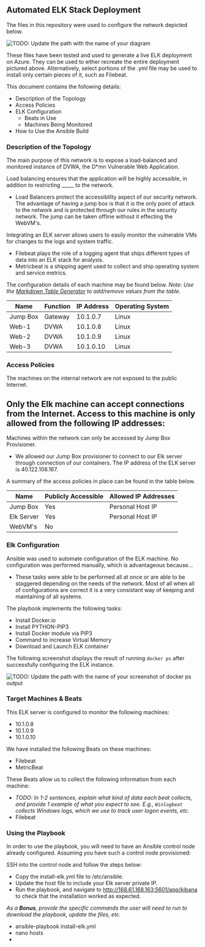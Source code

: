 ## Automated ELK Stack Deployment

The files in this repository were used to configure the network depicted below.

![TODO: Update the path with the name of your diagram](Images/NetworkDiagram.drawio)

These files have been tested and used to generate a live ELK deployment on Azure. They can be used to either recreate the entire deployment pictured above. 
Alternatively, select portions of the .yml file may be used to install only certain pieces of it, such as Filebeat.



This document contains the following details:
- Description of the Topology
- Access Policies
- ELK Configuration
  - Beats in Use
  - Machines Being Monitored
- How to Use the Ansible Build


### Description of the Topology

The main purpose of this network is to expose a load-balanced and monitored instance of DVWA, the D*mn Vulnerable Web Application.

Load balancing ensures that the application will be highly accessible, in addition to restricting _____ to the network.

- Load Balancers protect the accessiblilty aspect of our security network. The advantage of having a jump box is that it is the only 
point of attack to the network and is protected through our rules in the security network. The jump can be taken offline without it effecting the WebVM's.

Integrating an ELK server allows users to easily monitor the vulnerable VMs for changes to the logs and system traffic.
- Filebeat plays the role of a logging agent that ships different types of data into an ELK stack for analysis.
- Metricbeat is a shipping agent used to collect and ship operating system and service metrics.

The configuration details of each machine may be found below.
_Note: Use the [Markdown Table Generator](http://www.tablesgenerator.com/markdown_tables) to add/remove values from the table_.

| Name     | Function | IP Address | Operating System |
|----------|----------|------------|------------------|
| Jump Box | Gateway  | 10.1.0.7   | Linux            |
| Web-1    | DVWA     | 10.1.0.8   | Linux            |
| Web-2    | DVWA     | 10.1.0.9   | Linux            |
| Web-3    | DVWA     | 10.1.0.10  | Linux            |

### Access Policies

The machines on the internal network are not exposed to the public Internet. 

Only the Elk machine can accept connections from the Internet. Access to this machine is only allowed from the following IP addresses:
- 

Machines within the network can only be accessed by Jump Box Provisioner.
- We allowed our Jump Box provisioner to connect to our Elk server through connection of our containers. The IP address of the ELK server is 40.122.108.167.

A summary of the access policies in place can be found in the table below.

| Name     | Publicly Accessible | Allowed IP Addresses |
|----------|---------------------|----------------------|
|Jump Box  | Yes                 | Personal Host IP     |
|Elk Server| Yes                 | Personal Host IP     |
|WebVM's   | No                  |                      |

### Elk Configuration

Ansible was used to automate configuration of the ELK machine. No configuration was performed manually, which is advantageous because...
- These tasks were able to be performed all at once or are able to be staggered depending on the needs of the network.
 Most of all when all of configurations are correct it is a very consistant way of keeping and maintaining of all systems.

The playbook implements the following tasks:
- Install Docker.io
- Install PYTHON-PIP3
- Install Docker module via PIP3
- Command to increase Virtual Memory
- Download and Launch ELK container


The following screenshot displays the result of running `docker ps` after successfully configuring the ELK instance.

![TODO: Update the path with the name of your screenshot of docker ps output](Images/docker_ps_output.png)

### Target Machines & Beats
This ELK server is configured to monitor the following machines:
- 10.1.0.8
- 10.1.0.9
- 10.1.0.10

We have installed the following Beats on these machines:
- Filebeat
- MetricBeat

These Beats allow us to collect the following information from each machine:
- _TODO: In 1-2 sentences, explain what kind of data each beat collects, and provide 1 example of what you expect to see. E.g., 
`Winlogbeat` collects Windows logs, which we use to track user logon events, etc._
- Filebeat 

### Using the Playbook
In order to use the playbook, you will need to have an Ansible control node already configured. Assuming you have such a control node provisioned: 

SSH into the control node and follow the steps below:
- Copy the install-elk.yml file to /etc/ansible.
- Update the host file to include your Elk server private IP.
- Run the playbook, and navigate to http://168.61.168.163:5601/app/kibana to check that the installation worked as expected.

_As a **Bonus**, provide the specific commands the user will need to run to download the playbook, update the files, etc._
- ansible-playbook install-elk.yml
- nano hosts
- 
